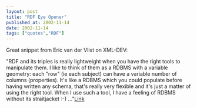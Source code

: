 ```yaml
---
layout: post
title: "RDF Eye Opener"
published_at: 2002-11-14
date: 2002-11-14
tags: ["quotes","RDF"]
---
```


Great snippet from Eric van der Vlist on XML-DEV:  

"RDF and its triples is really lightweight when you have the right tools to manipulate them. I like to think of them as a RDBMS with a variable geometry: each "row" (ie each subject) can have a variable number of columns (properties). It's like a RDBMS which you could populate before having written any schema, that's really very flexible and it's just a matter of using the right tool. When I use such a tool, I have a feeling of RDBMS without its straitjacket :-) ..."[Link](http://lists.xml.org/archives/xml-dev/200211/msg00173.html)  